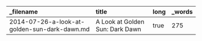 | _filename                                    | title                           | long | _words |
| :------------------------------------------- | :------------------------------ | :--- | :----- |
| 2014-07-26-a-look-at-golden-sun-dark-dawn.md | A Look at Golden Sun: Dark Dawn | true | 275    |
